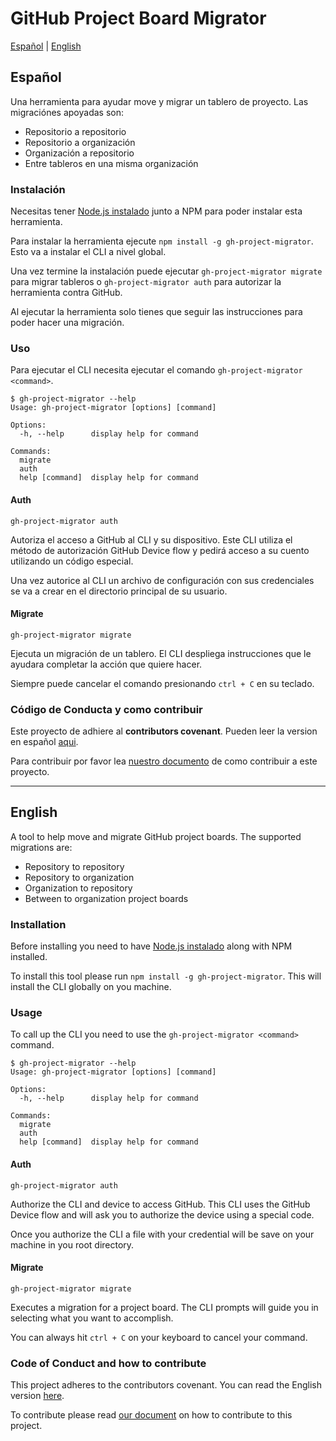 # GitHub Project Board Migrator

[Español](#español) | [English](#english)

## Español

Una herramienta para ayudar move y migrar un tablero de proyecto. Las migraciónes apoyadas son:

- Repositorio a repositorio
- Repositorio a organización
- Organización a repositorio
- Entre tableros en una misma organización

### Instalación

Necesitas tener [Node.js instalado][NODEJS] junto a NPM para poder instalar esta herramienta.

Para instalar la herramienta ejecute `npm install -g gh-project-migrator`. Esto va a instalar el CLI a nivel global.

Una vez termine la instalación puede ejecutar `gh-project-migrator migrate` para migrar tableros o `gh-project-migrator auth` para autorizar la herramienta contra GitHub.

Al ejecutar la herramienta solo tienes que seguir las instrucciones para poder hacer una migración.

### Uso

Para ejecutar el CLI necesita ejecutar el comando `gh-project-migrator <command>`.

```shell
$ gh-project-migrator --help
Usage: gh-project-migrator [options] [command]

Options:
  -h, --help      display help for command

Commands:
  migrate
  auth
  help [command]  display help for command
```

#### Auth

`gh-project-migrator auth`

Autoriza el acceso a GitHub al CLI y su dispositivo. Este CLI utiliza el método de autorización GitHub Device flow y pedirá acceso a su cuento utilizando un código especial.

Una vez autorice al CLI un archivo de configuración con sus credenciales se va a crear en el directorio principal de su usuario.

#### Migrate

`gh-project-migrator migrate`

Ejecuta un migración de un tablero. El CLI despliega instrucciones que le ayudara completar la acción que quiere hacer.

Siempre puede cancelar el comando presionando `ctrl + C` en su teclado.

### Código de Conducta y como contribuir

Este proyecto de adhiere al __contributors covenant__. Pueden leer la version en español [aqui][CODIGO_DE_CONDUCTA].

Para contribuir por favor lea [nuestro documento](CONTRIBUTING.md) de como contribuir a este proyecto.

----

## English

A tool to help move and migrate GitHub project boards. The supported migrations are:

- Repository to repository
- Repository to organization
- Organization to repository
- Between to organization project boards

### Installation

Before installing you need to have [Node.js instalado][NODEJS] along with NPM installed.

To install this tool please run `npm install -g gh-project-migrator`. This will install the CLI globally on you machine.

### Usage

To call up the CLI you need to use the `gh-project-migrator <command>` command.

```shell
$ gh-project-migrator --help
Usage: gh-project-migrator [options] [command]

Options:
  -h, --help      display help for command

Commands:
  migrate
  auth
  help [command]  display help for command
```

#### Auth

`gh-project-migrator auth`

Authorize the CLI and device to access GitHub. This CLI uses the GitHub Device flow and will ask you to authorize the device using a special code.

Once you authorize the CLI a file with your credential will be save on your machine in you root directory.

#### Migrate

`gh-project-migrator migrate`

Executes a migration for a project board. The CLI prompts will guide you in selecting what you want to accomplish.

You can always hit `ctrl + C` on your keyboard to cancel your command.

### Code of Conduct and how to contribute

This project adheres to the contributors covenant. You can read the English version [here][CODE_OF_CONDUCT].

To contribute please read [our document](CONTIBUTING.MD) on how to contribute to this project.

[CODE_OF_CONDUCT]: .github/code_of_conduct.md
[CODIGO_DE_CONDUCTA]: .github/codigo_de_conducta.md
[NODEJS]: https://nodejs.org/en/download/

